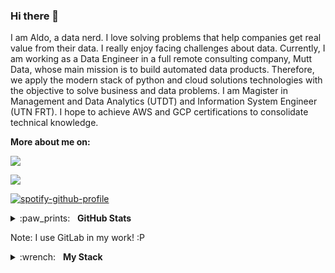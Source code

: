 ### Hi there 👋
I am Aldo, a data nerd. I love solving problems that help companies get real value from their data. I really enjoy facing challenges about data.
Currently, I am working as a Data Engineer in a full remote consulting company, Mutt Data, whose main mission is to build automated data products. Therefore, we apply the modern stack of python and cloud solutions technologies with the objective to solve business and data problems.
I am Magister in Management and Data Analytics (UTDT) and Information System Engineer (UTN FRT).
I hope to achieve AWS and GCP certifications to consolidate technical knowledge.

**More about me on:**

[<img src="https://img.shields.io/badge/linkedin-%230077B5.svg?&style=for-the-badge&logo=linkedin&logoColor=white"/>](https://www.linkedin.com/in/aldo-escobar-810a0598/)
<!-- [<img src="https://img.shields.io/badge/my_blog-%2312100E.svg?&style=for-the-badge&logo=medium&logoColor=white"/>](https://florianwilhelm.info/) -->
[<img src="https://img.shields.io/badge/twitter-%231DA1F2.svg?&style=for-the-badge&logo=twitter&logoColor=white"/>](https://twitter.com/AldoEscobarLVP)


[![spotify-github-profile](https://spotify-github-profile.vercel.app/api/view?uid=11100099447&cover_image=true&theme=default)](https://github.com/kittinan/spotify-github-profile)


<details>
  <summary>:paw_prints:&nbsp;&nbsp;&nbsp;<b>GitHub Stats</b></summary>
  <br/>
  <p align='center'>
    <a href="#"><img src="https://github-readme-stats.vercel.app/api?username=aoelvp94&show_icons=true&count_private=true&theme=dark" width="355"></a><br/>
    <a href="#"><img src="https://github-readme-stats.vercel.app/api/top-langs/?username=aoelvp94&layout=compact&theme=dark&hide=jupyter%20notebook" width="350"></a>
   </p>  
</details>


Note: I use GitLab in my work! :P

<details>
	<summary>:wrench:&nbsp;&nbsp;&nbsp;<b>My Stack</b></summary>
	<br/>
 
![Python](https://img.shields.io/badge/-Python-05122A?style=flat&logo=python)&nbsp;
![Scala](https://img.shields.io/badge/-Scala-05122A?style=flat&logo=scala)&nbsp;
![SQL](https://img.shields.io/badge/-SQL-05122A?style=flat&logo=sql)&nbsp;
![Bash](https://img.shields.io/badge/-BASH-05122A?style=flat&logo=gnu-bash)&nbsp;
![Git](https://img.shields.io/badge/-GIT-05122A?style=flat&logo=git)&nbsp;
![PostgreSQL](https://img.shields.io/badge/PostgreSQL-05122A?style=flat&logo=postgresql)&nbsp;
![Impala](https://img.shields.io/badge/impala-05122A?style=flat&logo=cloudera-impala)&nbsp;
![pandas](https://img.shields.io/badge/-pandas-05122A?style=flat&logo=pandas)&nbsp;
![Scikit-Learn](https://img.shields.io/badge/-Scikit--Learn-05122A?style=flat&logo=scikit-learn&logoColor=F7931E)&nbsp;
![Spark](https://img.shields.io/badge/-Apache_Spark-05122A?style=flat&logo=apache-spark)&nbsp;
![Docker](https://img.shields.io/badge/-Docker-05122A?style=flat&logo=docker)&nbsp;
![Docker Compose](https://img.shields.io/badge/-Docker_Compose-05122A?style=flat&logo=docker-compose)&nbsp;
![Airflow](https://img.shields.io/badge/-Apache_Airflow-05122A?style=flat&logo=apache-airflow)&nbsp;
![MLflow](https://img.shields.io/badge/-MLflow-05122A?style=flat&logo=mlflow)&nbsp;
![AWS](https://img.shields.io/badge/-AWS-05122A?style=flat&logo=amazon-web-services)&nbsp;
![Azure](https://img.shields.io/badge/-Azure-05122A?style=flat&logo=microsoft-azure)&nbsp;
![GIS](https://img.shields.io/badge/-GIS-05122A?style=flat&logo=gis)&nbsp;
![Superset](https://img.shields.io/badge/-Apache_Superset-05122A?style=flat&logo=apache-superset)&nbsp;
![Dash](https://img.shields.io/badge/Dash-05122A?style=flat&logo=Dash)&nbsp;
</details>

<!--
**aoelvp94/aoelvp94** is a ✨ _special_ ✨ repository because its `README.md` (this file) appears on your GitHub profile.

Here are some ideas to get you started:

- 🔭 I’m currently working on ...
- 🌱 I’m currently learning ...
- 👯 I’m looking to collaborate on ...
- 🤔 I’m looking for help with ...
- 💬 Ask me about ...
- 📫 How to reach me: ...
- 😄 Pronouns: ...
- ⚡ Fun fact: ...
-->
